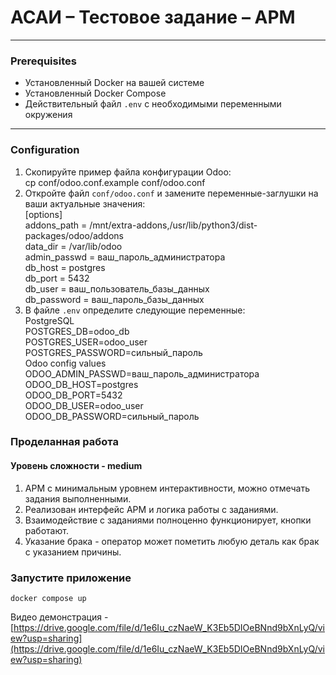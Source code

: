 # АСАИ – Тестовое задание – АРМ

---
### Prerequisites
- Установленный Docker на вашей системе  
- Установленный Docker Compose  
- Действительный файл `.env` с необходимыми переменными окружения  
---
### Configuration
1. Скопируйте пример файла конфигурации Odoo:<br>
    cp conf/odoo.conf.example conf/odoo.conf
2. Откройте файл `conf/odoo.conf` и замените переменные-заглушки на ваши актуальные значения:<br>
    [options]<br>
    addons_path = /mnt/extra-addons,/usr/lib/python3/dist-packages/odoo/addons<br>
    data_dir = /var/lib/odoo<br>
    admin_passwd = ваш_пароль_администратора<br>
    db_host = postgres<br>
    db_port = 5432<br>
    db_user = ваш_пользователь_базы_данных<br>
    db_password = ваш_пароль_базы_данных<br>
3. В файле `.env` определите следующие переменные:<br>
    PostgreSQL<br>
    POSTGRES_DB=odoo_db<br>
    POSTGRES_USER=odoo_user<br>
    POSTGRES_PASSWORD=сильный_пароль<br>
    Odoo config values<br>
    ODOO_ADMIN_PASSWD=ваш_пароль_администратора<br>
    ODOO_DB_HOST=postgres<br>
    ODOO_DB_PORT=5432<br>
    ODOO_DB_USER=odoo_user<br>
    ODOO_DB_PASSWORD=сильный_пароль<br>

### Проделанная работа

#### Уровень сложности - medium

1. АРМ с минимальным уровнем интерактивности, можно отмечать задания выполненными.
2. Реализован интерфейс АРМ и логика работы с заданиями.
3. Взаимодействие с заданиями полноценно функционирует, кнопки работают.
4. Указание брака - оператор может пометить любую деталь как брак с указанием причины.

### Запустите приложение
```docker compose up```<br>



Видео демонстрация - [https://drive.google.com/file/d/1e6Iu_czNaeW_K3Eb5DIOeBNnd9bXnLyQ/view?usp=sharing](https://drive.google.com/file/d/1e6Iu_czNaeW_K3Eb5DIOeBNnd9bXnLyQ/view?usp=sharing)
